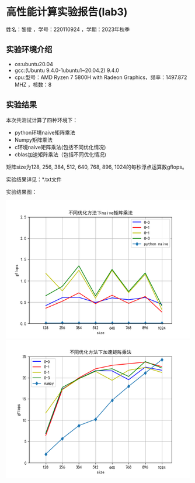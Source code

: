 # 高性能计算实验报告(lab3)

姓名：黎俊 ，学号：220110924 ，学期：2023年秋季

## 实验环境介绍

- os:ubuntu20.04
- gcc:(Ubuntu 9.4.0-1ubuntu1~20.04.2) 9.4.0
- cpu:型号：AMD Ryzen 7 5800H with Radeon Graphics，频率：1497.872 MHZ ，核数：8

## 实验结果

本次共测试计算了四种环境下：

- python环境naive矩阵乘法
- Numpy矩阵乘法
- c环境naive矩阵乘法(包括不同优化情况)
- cblas加速矩阵乘法（包括不同优化情况)

矩阵size为128, 256, 384, 512, 640, 768, 896, 1024的每秒浮点运算数gflops。

实验结果详见：*.txt文件


实验结果图：

![实验结果图1](naive.png)
![实验结果图2](speedup.png)
